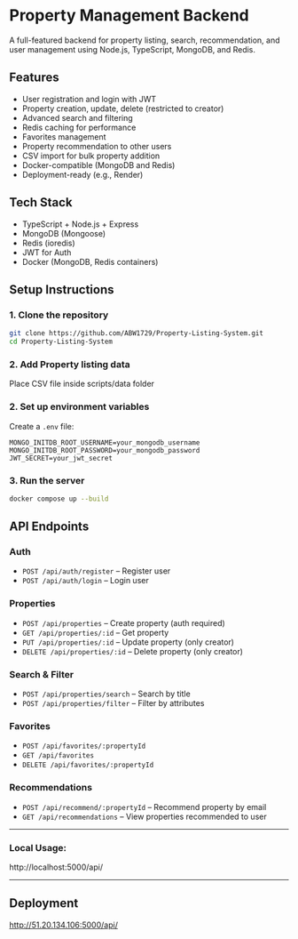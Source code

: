 # Property Management Backend

A full-featured backend for property listing, search, recommendation, and user management using Node.js, TypeScript, MongoDB, and Redis.

## Features

- User registration and login with JWT
- Property creation, update, delete (restricted to creator)
- Advanced search and filtering
- Redis caching for performance
- Favorites management
- Property recommendation to other users
- CSV import for bulk property addition
- Docker-compatible (MongoDB and Redis)
- Deployment-ready (e.g., Render)

## Tech Stack

- TypeScript + Node.js + Express
- MongoDB (Mongoose)
- Redis (ioredis)
- JWT for Auth
- Docker (MongoDB, Redis containers)

## Setup Instructions

### 1. Clone the repository

```bash
git clone https://github.com/ABW1729/Property-Listing-System.git
cd Property-Listing-System
```

### 2. Add Property listing data  

Place CSV file inside scripts/data folder  

### 2. Set up environment variables

Create a `.env` file:

```
MONGO_INITDB_ROOT_USERNAME=your_mongodb_username
MONGO_INITDB_ROOT_PASSWORD=your_mongodb_password
JWT_SECRET=your_jwt_secret
```

### 3. Run the server

```bash
docker compose up --build 
```
    


## API Endpoints

### Auth

- `POST /api/auth/register` – Register user
- `POST /api/auth/login` – Login user

### Properties

- `POST /api/properties` – Create property (auth required)
- `GET /api/properties/:id` – Get property 
- `PUT /api/properties/:id` – Update property (only creator)
- `DELETE /api/properties/:id` – Delete property (only creator)

### Search & Filter

- `POST /api/properties/search` – Search by title
- `POST /api/properties/filter` – Filter by attributes

### Favorites

- `POST /api/favorites/:propertyId`
- `GET /api/favorites`
- `DELETE /api/favorites/:propertyId`

### Recommendations

- `POST /api/recommend/:propertyId` – Recommend property by email
- `GET /api/recommendations` – View properties recommended to user

---


   
###  Local Usage:  
http://localhost:5000/api/

---  

## Deployment
http://51.20.134.106:5000/api/

